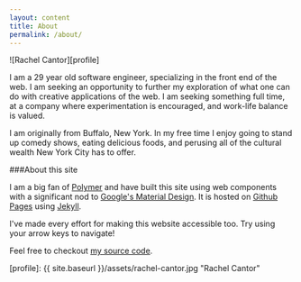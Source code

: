 ```yaml
---
layout: content
title: About
permalink: /about/
---
```


![Rachel Cantor][profile]

I am a 29 year old software engineer, specializing in the front end of the web. I am seeking an opportunity to further my exploration of what one can do with creative applications of the web. I am seeking something full time, at a company where experimentation is encouraged, and work-life balance is valued. 

I am originally from Buffalo, New York. In my free time I enjoy going to stand up comedy shows, eating delicious foods, and perusing all of the cultural wealth New York City has to offer.

###About this site

I am a big fan of [Polymer][1] and have built this site using web components with a significant nod to [Google's Material Design][2]. It is hosted on [Github Pages][3] using [Jekyll][4].

I've made every effort for making this website accessible too. Try using your arrow keys to navigate!

Feel free to checkout [my source code][5].

[1]: https://www.polymer-project.org
[2]: https://www.google.com/design/
[3]: https://pages.github.com
[4]: http://www.jekyllrb.com
[5]: https://github.com/rachelslurs/rachelslurs.github.com

[profile]: {{ site.baseurl }}/assets/rachel-cantor.jpg "Rachel Cantor"
